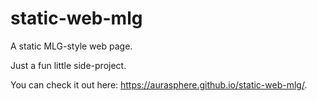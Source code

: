 # static-web-mlg
A static MLG-style web page.

Just a fun little side-project.

You can check it out here: https://aurasphere.github.io/static-web-mlg/.
